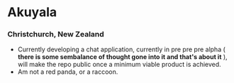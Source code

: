 # Akuyala
### Christchurch, New Zealand

- Currently developing a chat application, currently in pre pre pre alpha ( **there is some sembalance of thought gone into it and that's about it** ), will make the repo public once a minimum viable product is achieved.
- Am not a red panda, or a raccoon.

<!---
Akuyala/Akuyala is a ✨ special ✨ repository because its `README.md` (this file) appears on your GitHub profile.
You can click the Preview link to take a look at your changes.
--->
